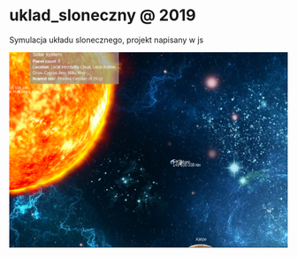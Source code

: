 # uklad_sloneczny @ 2019

Symulacja układu slonecznego, projekt napisany w js

![alt text](screen-solarsystem.png "Title")
